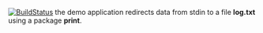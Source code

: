 [![BuildStatus](https://travis-ci.org/BURNINGTIGER/lab10.svg?branch=master)](https://travis-ci.org/BURNINGTIGER/lab10)
the demo application redirects data from stdin to a file **log.txt** using a package **print**.
